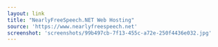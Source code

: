 ```yaml
---
layout: link
title: "NearlyFreeSpeech.NET Web Hosting"
source: 'https://www.nearlyfreespeech.net'
screenshot: 'screenshots/99b497cb-7f13-455c-a72e-250f4436e032.jpg'
---
```


